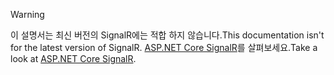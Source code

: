 > [!WARNING]
> <span data-ttu-id="d73c7-101">이 설명서는 최신 버전의 SignalR에는 적합 하지 않습니다.</span><span class="sxs-lookup"><span data-stu-id="d73c7-101">This documentation isn't for the latest version of SignalR.</span></span> <span data-ttu-id="d73c7-102">[ASP.NET Core SignalR](/aspnet/core/signalr/introduction)를 살펴보세요.</span><span class="sxs-lookup"><span data-stu-id="d73c7-102">Take a look at [ASP.NET Core SignalR](/aspnet/core/signalr/introduction).</span></span>
